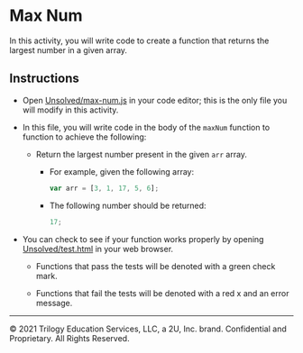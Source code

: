 # Max Num

In this activity, you will write code to create a function that returns the largest number in a given array.

## Instructions

* Open [Unsolved/max-num.js](Unsolved/max-num.js) in your code editor; this is the only file you will modify in this activity.

* In this file, you will write code in the body of the `maxNum` function to function to achieve the following:

  * Return the largest number present in the given `arr` array.

    * For example, given the following array:

        ```js
        var arr = [3, 1, 17, 5, 6];
        ```

    * The following number should be returned:

        ```js
        17;
        ```

* You can check to see if your function works properly by opening [Unsolved/test.html](Unsolved/test.html) in your web browser.

  * Functions that pass the tests will be denoted with a green check mark.

  * Functions that fail the tests will be denoted with a red x and an error message.

---
© 2021 Trilogy Education Services, LLC, a 2U, Inc. brand. Confidential and Proprietary. All Rights Reserved.
